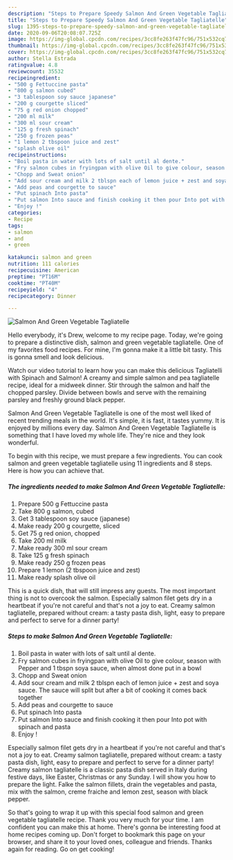 ```yaml
---
description: "Steps to Prepare Speedy Salmon And Green Vegetable Tagliatelle"
title: "Steps to Prepare Speedy Salmon And Green Vegetable Tagliatelle"
slug: 1395-steps-to-prepare-speedy-salmon-and-green-vegetable-tagliatelle
date: 2020-09-06T20:08:07.725Z
image: https://img-global.cpcdn.com/recipes/3cc8fe263f47fc96/751x532cq70/salmon-and-green-vegetable-tagliatelle-recipe-main-photo.jpg
thumbnail: https://img-global.cpcdn.com/recipes/3cc8fe263f47fc96/751x532cq70/salmon-and-green-vegetable-tagliatelle-recipe-main-photo.jpg
cover: https://img-global.cpcdn.com/recipes/3cc8fe263f47fc96/751x532cq70/salmon-and-green-vegetable-tagliatelle-recipe-main-photo.jpg
author: Stella Estrada
ratingvalue: 4.8
reviewcount: 35532
recipeingredient:
- "500 g Fettuccine pasta"
- "800 g salmon cubed"
- "3 tablespoon soy sauce japanese"
- "200 g courgette sliced"
- "75 g red onion chopped"
- "200 ml milk"
- "300 ml sour cream"
- "125 g fresh spinach"
- "250 g frozen peas"
- "1 lemon 2 tbspoon juice and zest"
- "splash olive oil"
recipeinstructions:
- "Boil pasta in water with lots of salt until al dente."
- "Fry salmon cubes in fryingpan with olive Oil to give colour, season with Pepper and 1 tbspn soya sauce, when almost done put in a bowl"
- "Chopp and Sweat onion"
- "Add sour cream and milk 2 tblspn each of lemon juice + zest and soya sauce. The sauce will split but after a bit of cooking it comes back together"
- "Add peas and courgette to sauce"
- "Put spinach Into pasta"
- "Put salmon Into sauce and finish cooking it then pour Into pot with spinach and pasta"
- "Enjoy !"
categories:
- Recipe
tags:
- salmon
- and
- green

katakunci: salmon and green 
nutrition: 111 calories
recipecuisine: American
preptime: "PT16M"
cooktime: "PT40M"
recipeyield: "4"
recipecategory: Dinner

---
```



![Salmon And Green Vegetable Tagliatelle](https://img-global.cpcdn.com/recipes/3cc8fe263f47fc96/751x532cq70/salmon-and-green-vegetable-tagliatelle-recipe-main-photo.jpg)

Hello everybody, it's Drew, welcome to my recipe page. Today, we're going to prepare a distinctive dish, salmon and green vegetable tagliatelle. One of my favorites food recipes. For mine, I'm gonna make it a little bit tasty. This is gonna smell and look delicious.

Watch our video tutorial to learn how you can make this delicious Tagliatelli with Spinach and Salmon! A creamy and simple salmon and pea tagliatelle recipe, ideal for a midweek dinner. Stir through the salmon and half the chopped parsley. Divide between bowls and serve with the remaining parsley and freshly ground black pepper.

Salmon And Green Vegetable Tagliatelle is one of the most well liked of recent trending meals in the world. It's simple, it is fast, it tastes yummy. It is enjoyed by millions every day. Salmon And Green Vegetable Tagliatelle is something that I have loved my whole life. They're nice and they look wonderful.


To begin with this recipe, we must prepare a few ingredients. You can cook salmon and green vegetable tagliatelle using 11 ingredients and 8 steps. Here is how you can achieve that.

<!--inarticleads1-->

##### The ingredients needed to make Salmon And Green Vegetable Tagliatelle:

1. Prepare 500 g Fettuccine pasta
1. Take 800 g salmon, cubed
1. Get 3 tablespoon soy sauce (japanese)
1. Make ready 200 g courgette, sliced
1. Get 75 g red onion, chopped
1. Take 200 ml milk
1. Make ready 300 ml sour cream
1. Take 125 g fresh spinach
1. Make ready 250 g frozen peas
1. Prepare 1 lemon (2 tbspoon juice and zest)
1. Make ready splash olive oil


This is a quick dish, that will still impress any guests. The most important thing is not to overcook the salmon. Especially salmon filet gets dry in a heartbeat if you&#39;re not careful and that&#39;s not a joy to eat. Creamy salmon tagliatelle, prepared without cream: a tasty pasta dish, light, easy to prepare and perfect to serve for a dinner party! 

<!--inarticleads2-->

##### Steps to make Salmon And Green Vegetable Tagliatelle:

1. Boil pasta in water with lots of salt until al dente.
1. Fry salmon cubes in fryingpan with olive Oil to give colour, season with Pepper and 1 tbspn soya sauce, when almost done put in a bowl
1. Chopp and Sweat onion
1. Add sour cream and milk 2 tblspn each of lemon juice + zest and soya sauce. The sauce will split but after a bit of cooking it comes back together
1. Add peas and courgette to sauce
1. Put spinach Into pasta
1. Put salmon Into sauce and finish cooking it then pour Into pot with spinach and pasta
1. Enjoy !


Especially salmon filet gets dry in a heartbeat if you&#39;re not careful and that&#39;s not a joy to eat. Creamy salmon tagliatelle, prepared without cream: a tasty pasta dish, light, easy to prepare and perfect to serve for a dinner party! Creamy salmon tagliatelle is a classic pasta dish served in Italy during festive days, like Easter, Christmas or any Sunday. I will show you how to prepare the light. Falke the salmon fillets, drain the vegetables and pasta, mix with the salmon, creme fraiche and lemon zest, season with black pepper. 

So that's going to wrap it up with this special food salmon and green vegetable tagliatelle recipe. Thank you very much for your time. I am confident you can make this at home. There's gonna be interesting food at home recipes coming up. Don't forget to bookmark this page on your browser, and share it to your loved ones, colleague and friends. Thanks again for reading. Go on get cooking!
